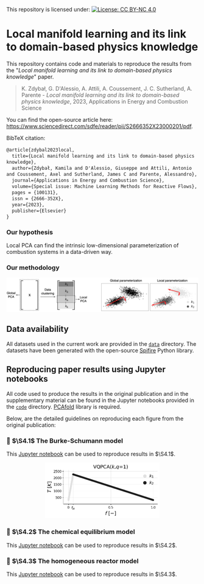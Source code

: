 This repository is licensed under: [![License: CC BY-NC 4.0](https://img.shields.io/badge/License-CC%20BY--NC%204.0-lightgrey.svg)](https://creativecommons.org/licenses/by-nc/4.0/)

# Local manifold learning and its link to domain-based physics knowledge

This repository contains code and materials to reproduce the results from the "*Local manifold learning and its link to domain-based physics knowledge*" paper.

> K. Zdybał, G. D'Alessio, A. Attili, A. Coussement, J. C. Sutherland, A. Parente - *Local manifold learning and its link
to domain-based physics knowledge*, 2023, Applications in Energy and Combustion Science

You can find the open-source article here: https://www.sciencedirect.com/sdfe/reader/pii/S2666352X23000201/pdf.

BibTeX citation:

```
@article{zdybal2023local,
  title={Local manifold learning and its link to domain-based physics knowledge},
  author={Zdybał, Kamila and D'Alessio, Giuseppe and Attili, Antonio and Coussement, Axel and Sutherland, James C and Parente, Alessandro},
  journal={Applications in Energy and Combustion Science},
  volume={Special issue: Machine Learning Methods for Reactive Flows},
  pages = {100131},
  issn = {2666-352X},
  year={2023},
  publisher={Elsevier}
}
```

### Our hypothesis

Local PCA can find the intrinsic low-dimensional parameterization of combustion systems in a data-driven way.

### Our methodology

<p align="center">
  <img src="https://github.com/kamilazdybal/local-manifold-learning/raw/main/figures/global-local-PCA.png" width="900">
</p>

## Data availability

All datasets used in the current work are provided in the [`data`](data/) directory. The datasets have been generated with the open-source [Spifire](https://spitfire.readthedocs.io/en/latest/) Python library.

## Reproducing paper results using Jupyter notebooks

All code used to produce the results in the original publication and in the supplementary material can be found in the Jupyter notebooks provided in the [`code`](code/) directory. [PCAfold](https://pcafold.readthedocs.io/en/latest/index.html) library is required.

Below, are the detailed guidelines on reproducing each figure from the original publication:

### 📄 $\S4.1$ The Burke-Schumann model

This [Jupyter notebook](code/paper-simple-systems-Burke-Schumann.ipynb) can be used to reproduce results in $\S4.1$.

<p align="center">
  <img src="https://github.com/kamilazdybal/local-manifold-learning/raw/main/figures/BS-VQPCA.png" width="300">
</p>

### 📄 $\S4.2$ The chemical equilibrium model

This [Jupyter notebook](code/paper-simple-systems-Chemical-Equilibrium.ipynb) can be used to reproduce results in $\S4.2$.


### 📄 $\S4.3$ The homogeneous reactor model

This [Jupyter notebook](code/paper-simple-systems-Homogeneous-Reactor.ipynb) can be used to reproduce results in $\S4.3$.

